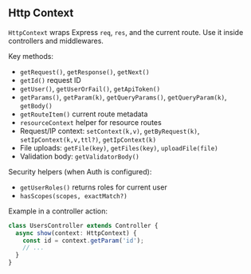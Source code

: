 ## Http Context

`HttpContext` wraps Express `req`, `res`, and the current route. Use it inside controllers and middlewares.

Key methods:
- `getRequest()`, `getResponse()`, `getNext()`
- `getId()` request ID
- `getUser()`, `getUserOrFail()`, `getApiToken()`
- `getParams()`, `getParam(k)`, `getQueryParams()`, `getQueryParam(k)`, `getBody()`
- `getRouteItem()` current route metadata
- `resourceContext` helper for resource routes
- Request/IP context: `setContext(k,v)`, `getByRequest(k)`, `setIpContext(k,v,ttl?)`, `getIpContext(k)`
- File uploads: `getFile(key)`, `getFiles(key)`, `uploadFile(file)`
- Validation body: `getValidatorBody()`

Security helpers (when Auth is configured):
- `getUserRoles()` returns roles for current user
- `hasScopes(scopes, exactMatch?)`

Example in a controller action:
```ts
class UsersController extends Controller {
  async show(context: HttpContext) {
    const id = context.getParam('id');
    // ...
  }
}
```

